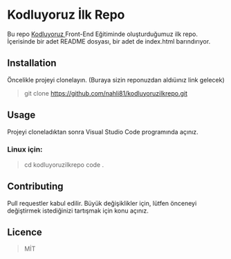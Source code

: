 # Kodluyoruz İlk Repo

Bu repo [ Kodluyoruz ](https://kodluyoruz.org/) Front-End Eğitiminde oluşturduğumuz ilk repo. İçerisinde bir adet README dosyası, bir adet de index.html barındırıyor.

## Installation

Öncelikle projeyi clonelayın. (Buraya sizin reponuzdan aldıüınız link gelecek)

>git clone https://github.com/nahli81/kodluyoruzilkrepo.git


## Usage

Projeyi cloneladıktan sonra Visual Studio Code programında açınız.
### Linux için:

>cd kodluyoruzilkrepo
code .

## Contributing

Pull requestler kabul edilir. Büyük değişiklikler için, lütfen önceneyi değiştirmek istediğinizi tartışmak için konu açınız.

## Licence
>MİT
